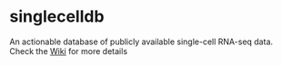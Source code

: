 # singlecelldb
An actionable database of publicly available single-cell RNA-seq data. Check the [Wiki](https://github.com/TranslationalBioinformaticsUnit/singlecelldb/wiki) for more details
